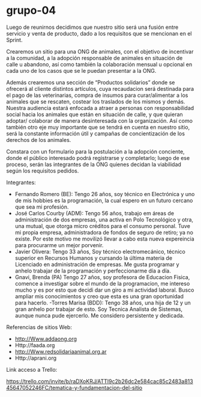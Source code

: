 # grupo-04

Luego de reunirnos decidimos que nuestro sitio será una fusión entre servicio y venta de producto, dado a los requisitos que se mencionan en el Sprint.

Crearemos un sitio para una ONG de animales, con el objetivo de incentivar a la comunidad, a la adopción responsable de animales en situación de calle u abandono, así como también la colaboración mensual u opcional en cada uno de los casos que se le puedan presentar a la ONG.

Además crearemos una sección de “Productos solidarios” donde se ofrecerá al cliente distintos artículos, cuya recaudacion será destinada para el pago de las veterinarias, compra de insumos para curar/alimentar a los animales que se rescaten, costear los traslados de los mismos y demás.
Nuestra audiencia estará enfocada a atraer a personas con responsabilidad social hacia los animales que están en situación de calle, y que quieran adoptar/ colaborar de manera desinteresada con la organización. Así como también otro eje muy importante que se tendrá en cuenta en nuestro sitio, será la constante información útil y campañas de concientización de los derechos de los animales.

Constara con un formulario para la postulación a la adopción conciente, donde el público interesado podrá registrarse y completarlo; luego de ese proceso, serán las integrantes de la ONG quienes decidan la viabilidad según los requisitos pedidos.

Integrantes:
- Fernando Romero (BE): Tengo 26 años, soy técnico en Electrónica y uno de mis hobbies es la programación, la cual espero en un futuro cercano que sea mi profesión.
- José Carlos Courby (ADM): Tengo 56 años, trabajo em áreas de administración de dos empresas, una activa en Polo Tecnológico y otra, una mutual, que otorga micro créditos para el consumo personal. Tuve mi propia empresa, administradora de fondos de seguro de retiro; ya no existe. Por este motivo me movilizó llevar a cabo esta nueva expereincia para procurarme un mejor porvenir.
- Javier Olivera: Tengo 33 años, Soy técnico electromecánico, técnico superior en Recursos Humanos y cursando la última materia de Licenciado en administración de empresas. Me gusta programar y anhelo trabajar de la programación y perfeccionarme día a día.
- Gnavi, Brenda (PA) Tengo 27 años, soy profesora de Educacion Fisica, comence a investigar sobre el mundo de la programacion, me intereso mucho y es por esto que decidi dar un giro a mi actividad laboral.  Busco ampliar mis conocimientos  y creo que esta es una gran oportunidad para hacerlo.
-Torres Marisa (BDD): Tengo 38 años, una hija de 12 y un gran anhelo por trabajar de esto. Soy Tecnica Analista de Sistemas, aunque nunca pude ejercerlo. Me considero persistente y dedicada.

Referencias de sitios Web:

- http://Www.addaong.org
- Http://faada.org
- http://Www.redsolidariaanimal.org.ar
- Http://aprani.org


Link acceso a Trello:

https://trello.com/invite/b/raDXoKRJ/ATTI9c2b26dc2e584cac85c2483a81345647052246FC/tematica-y-fundamentacion-del-sitio

